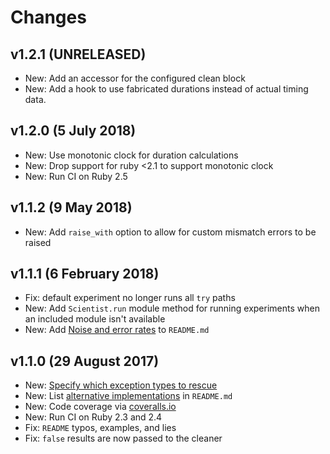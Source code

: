 # Changes

## v1.2.1 (UNRELEASED)

- New: Add an accessor for the configured clean block
- New: Add a hook to use fabricated durations instead of actual timing data.

## v1.2.0 (5 July 2018)

- New: Use monotonic clock for duration calculations
- New: Drop support for ruby <2.1 to support monotonic clock
- New: Run CI on Ruby 2.5

## v1.1.2 (9 May 2018)

- New: Add `raise_with` option to allow for custom mismatch errors to be raised

## v1.1.1 (6 February 2018)

- Fix: default experiment no longer runs all `try` paths
- New: Add `Scientist.run` module method for running experiments when an included module isn't available
- New: Add [Noise and error rates](https://github.com/github/scientist#noise-and-error-rates) to `README.md`

## v1.1.0 (29 August 2017)

- New: [Specify which exception types to rescue](https://github.com/github/scientist#in-candidate-code)
- New: List [alternative implementations](https://github.com/github/scientist#alternatives) in `README.md`
- New: Code coverage via [coveralls.io](https://coveralls.io/github/github/scientist)
- New: Run CI on Ruby 2.3 and 2.4
- Fix: `README` typos, examples, and lies
- Fix: `false` results are now passed to the cleaner
